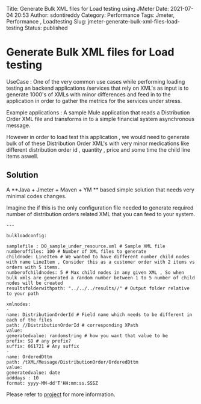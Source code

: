 Title: Generate Bulk XML files for Load testing using JMeter
Date: 2021-07-04 20:53
Author: sdontireddy
Category: Performance
Tags: Jmeter, Performance , Loadtesting
Slug: jmeter-generate-bulk-xml-files-load-testing
Status: published

# Generate Bulk XML files for Load testing

UseCase : One of the very common use cases while performing loading testing an backend applications /services that rely on XML's as input is to generate 1000's of XMLs  with minor differences and feed in to the application in order to gather the metrics for the services under stress. 

Example applications  : A sample Mule application that reads a Distribution Order XML file and transforms in to a simple financial system asynchronous message.

However in order to load test this application , we would need to generate bulk of of these Distribution Order XML's with very minor medications like different distribution order id , quantity , price and some time the child line items aswell. 

## Solution

A **Java + Jmeter + Maven  + YM **  based simple solution that needs very minimal codes changes.

Imagine the if this is the only configuration file needed to generate required number of distribution orders related XML that you can feed to your system.

```
---

bulkloadconfig:

samplefile : DO_sample_under_resource.xml # Sample XML file
numberoffiles: 100 # Number of XML files to generate
childnode: LineItem # We wanted to have different number child nodes with name LineItem , Consider this as a customer order with 2 items vs orders with 5 items. 
numberofchildnodes: 5 # Max child nodes in any given XML , So when bulk xmls are generated a random number between 1 to 5 number of child nodes will be created
resultsfolderwithpath: "../../../results//" # Output folder relative to your path

xmlnodes:
-
name: DistributionOrderId # Field name which needs to be different in each of the files
path: //DistributionOrderId # corresponding XPath
value:
generatedvalue: randomstring # how you want that value to be
prefix: SD # any prefix?
suffix: 061721 # Any suffix
-
name: OrderedDttm
path: /tXML/Message/DistributionOrder/OrderedDttm
value:
generatedvalue: date
adddays : 10
format: yyyy-MM-dd'T'HH:mm:ss.SSSZ
```

Please refer to [project](https://github.com/sdontireddy/performance-tests) for more information.

 
